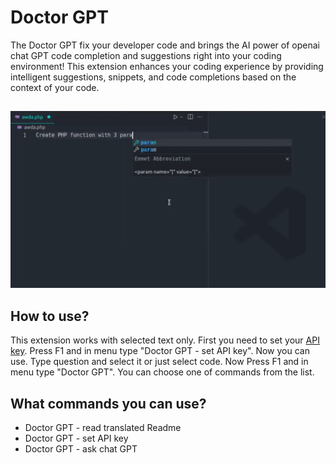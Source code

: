 # Doctor GPT

The Doctor GPT fix your developer code and brings the AI power of openai chat GPT code completion and suggestions right into your coding environment! This extension enhances your coding experience by providing intelligent suggestions, snippets, and code completions based on the context of your code.

##

[![Vscode extension](/translations/demo.gif 'Vscode extension demo')](https://learnwithyan.com)

## How to use?

This extension works with selected text only. First you need to set your [API key](https://platform.openai.com/api-keys). Press F1 and in menu type "Doctor GPT - set API key". Now you can use. Type question and select it or just select code. Now Press F1 and in menu type "Doctor GPT". You can choose one of commands from the list.

## What commands you can use?

- Doctor GPT - read translated Readme
- Doctor GPT - set API key
- Doctor GPT - ask chat GPT

#
